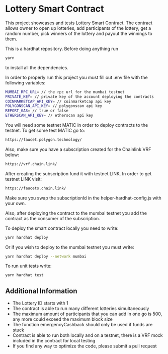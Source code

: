 # Lottery Smart Contract

This project showcases and tests Lottery Smart Contract.
The contract allows owner to open up lotteries, add participants of the lottery, get a random number, pick winners of the lottery and payout the winnings to them.

This is a hardhat repository. Before doing anything run

```bash
yarn
```

to install all the dependencies.

In order to properly run this project you must fill out .env file with the following variables:

```bash
MUMBAI_RPC_URL= // the rpc url for the mumbai testnet
PRIVATE_KEY= // private key of the account deploying the contracts
COINMARKETCAP_API_KEY= // coinmarketcap api key
POLYGONSCAN_API_KEY= // polygonscan api key
REPORT_GAS= // true or false
ETHERSCAN_API_KEY= // etherscan api key
```

You will need some testnet MATIC in order to deploy contracts to the testnet. To get some test MATIC go to:

```bash
https://faucet.polygon.technology/
```

Also, make sure you have a subscription created for the Chainlink VRF below:

```bash
https://vrf.chain.link/
```

After creating the subscription fund it with testnet LINK. In order to get testnet LINK visit:

```bash
https://faucets.chain.link/
```

Make sure you swap the subscriptionId in the helper-hardhat-config.js with your own.

Also, after deploying the contract to the mumbai testnet you add the contract as the consumer of the subscription.

To deploy the smart contract locally you need to write:

```bash
yarn hardhat deploy
```

Or if you wish to deploy to the mumbai testnet you must write:

```bash
yarn hardhat deploy --network mumbai
```

To run unit tests write:

```bash
yarn hardhat test
```

## Additional Information

- The Lottery ID starts with 1
- The contract is able to run many different lotteries simultaneously
- The maximum amount of participants that you can add in one go is 500, any more could exceed the maximum block size
- The function emergencyCashback should only be used if funds are stuck
- Contract is able to run both locally and on a testnet, there is a VRF mock included in the contract for local testing
- If you find any way to optimize the code, please submit a pull request
